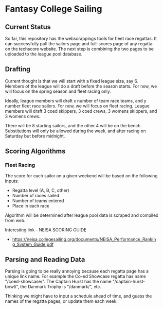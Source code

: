 # Fantasy College Sailing

## Current Status

So far, this repository has the webscrappings tools for fleet race regattas. It can successfully pull the sailors page and full-scores page of any regatta on the techscore website. The next step is combining the two pages to be uploaded to the league pool database.

## Drafting

Current thought is that we will start with a fixed league size, say 6. Members of the league will do a draft before the season starts. For now, we will focus on the spring season and fleet racing only.

Ideally, league members will draft x number of team race teams, and y number fleet race sailors. For now, we will focus on fleet racing. League members will draft 3 coed skippers, 3 coed crews, 3 womens skippers, and 3 womens crews.

There will be 8 starting sailors, and the other 4 will be on the bench. Substitutions will only be allowed during the week, and after racing on Saturday but before midnight.

## Scoring Algorithms
### Fleet Racing
The score for each sailor on a given weekend will be based on the following inputs:
* Regatta level (A, B, C, other)
* Number of races sailed
* Number of teams entered
* Place in each race

Algorithm will be determined after league pool data is scraped and compiled from web.

Interesting link - NEISA SCORING GUIDE
* https://neisa.collegesailing.org/documents/NEISA_Performance_Ranking_System_Guide.pdf

## Parsing and Reading Data
Parsing is going to be really annoying because each regatta page has a unique link name. For example the Co-ed Showcase regatta has name "/coed-showcase/". The Captain Hurst has the name "/captain-hurst-bowl/", the Danmark Trophy is "/danmark/", etc.

Thinking we might have to input a schedule ahead of time, and guess the names of the regatta pages, or update them each week. 


